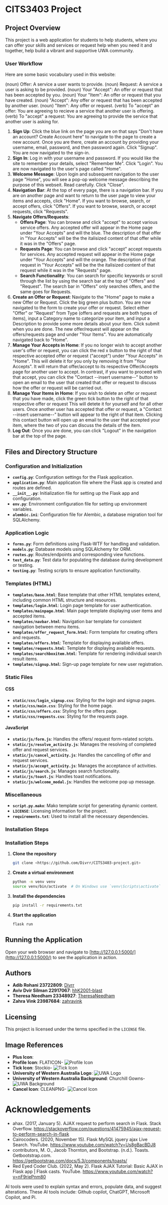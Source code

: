 # CITS3403 Project

## Project Overview

This project is a web application for students to help students, where you can offer your skills and services or request help when you need it and together, help build a vibrant and supportive UWA community.

### User Workflow

Here are some basic vocabulary used in this website:

(noun) Offer: A service a user wants to provide.
(noun) Request: A service a user is asking to be provided.
(noun) Your "Accept": An offer or request that has been accepted by you.
(noun) Your "Item": An offer or request that you have created.
(noun) "Accept": Any offer or request that has been accepted by another user.
(noun) "Item": Any offer or request.
(verb) To "accept" an offer: You are agreeing to recieve a service that another user is offering.
(verb) To "accept" a request: You are agreeing to provide the service that another user is asking for.

1. **Sign Up**: Click the blue link on the page you are on that says "Don't have an account? Create Account here" to navigate to the page to create a new account. Once you are there, create an account by providing your username, email, password, and then password again. Click "Signup". You are now navigated to the sign-in.
2. **Sign In**: Log in with your username and password. If you would like the site to remember your details, select "Remember Me". Click "Login". You are now navigated to the user's page called "Home".
3. **Welcome Message**: Upon login and subsequent navigation to the user page "Home", you will see a pop-op welcome message describing the purpose of this webseit. Read carefully. Click "Close".
4. **Navigation Bar**: At the top of every page, there is a navigation bar. If you are on another page and want to return to the user page to view your items and accepts, click "Home". If you want to browse, search, or accept offers, click "Offers". If you want to browse, search, or accept requests, click "Requests".
5. **Navigate Offers/Requests**:
   - **Offers Page**: You can browse and click "accept" to accept various service offers. Any accepted offer will appear in the Home page under "Your Accepts" and will the blue. The description of that offer in "Your Accepts" will be the the italisized content of that offer while it was in the "Offers" page.
   - **Requests Page**: You can browse and click "accept" accept requests for services. Any accepted request will appear in the Home page under "Your Accepts" and will the orange. The description of that request in "Your Accepts" will be the the italisized content of that request while it was in the "Requests" page.
   - **Search Functionality**: You can search for specific keywords or scroll through the list by using the search bar at the top of "Offers" and "Request". The search bar in "Offers" only searches offers, and the same goes for Requests.
6. **Create an Offer or Request**:
   Navigate to the "Home" page to make a new Offer or Request. Click the big green plus button. You are now navigated to the form to create your offer or request. Select either "Offer" or "Request" from Type (offers and requests are both types of items), input a Category name to categorize your item, and input a Description to provide some more details about your item. Click submit when you are done. The new offer/request will appear on the offers/requests page and under "Your Items". You are automatically navigated back to "Home".
7. **Manage Your Accepts in Home**:
   If you no longer wish to accept another user's offer or request, you can click the red x button to the right of that respective accepted offer or request ("accept") under "Your Accepts" in "Home". This will delete it for you only by removing it from "Your Accepts". It will return that offer/accept to its respective Offer/Accepts page for another user to accept. In contrast, if you want to proceed with that accept, you can click the "Contact --insert username--" button to open an email to the user that created that offer or request to discuss how the offer or request will be carried out.
8. **Manage Your Items in Home**: If you wish to delete an offer or request that you have made, click the green tick button to the right of that respective offer or request This will detete it for yourself and for all other users. Once another user has accepted that offer or request, a "Contact --insert username--" button will appear to the right of that item. Clicking this contact button will open up an email to the user that accepted your item, where the two of you can discuss the details of the item.
9. **Log Out**: Once you are done, you can click "Logout" in the navigation bar at the top of the page.

## Files and Directory Structure

### Configuration and Initialization

- **`config.py`**: Configuration settings for the Flask application.
- **`application.py`**: Main application file where the Flask app is created and routes are defined.
- **`__init__.py`**: Initialization file for setting up the Flask app and configuration.
- **`env.py`**: Environment configuration file for setting up environment variables.
- **`alembic.ini`**: Configuration file for Alembic, a database migration tool for SQLAlchemy.

### Application Logic

- **`forms.py`**: Form definitions using Flask-WTF for handling and validation.
- **`models.py`**: Database models using SQLAlchemy for ORM.
- **`routes.py`**: Routes/endpoints and corresponding view functions.
- **`test_data.py`**: Test data for populating the database during development or testing.
- **`testing.py`**: Testing scripts to ensure application functionality.

### Templates (HTML)

- **`templates/base.html`**: Base template that other HTML templates extend, including common HTML structure and resources.
- **`templates/login.html`**: Login page template for user authentication.
- **`templates/mainpage.html`**: Main page template displaying user items and accepted items.
- **`templates/navbar.html`**: Navigation bar template for consistent navigation between menu items.
- **`templates/offer_request_form.html`**: Form template for creating offers and requests.
- **`templates/offers.html`**: Template for displaying available offers.
- **`templates/requests.html`**: Template for displaying available requests.
- **`templates/searchboxitem.html`**: Template for rendering individual search result items.
- **`templates/signup.html`**: Sign-up page template for new user registration.

### Static Files

#### CSS

- **`static/css/login_signup.css`**: Styling for the login and signup pages.
- **`static/css/main.css`**: Styling for the home page.
- **`static/css/offers.css`**: Styling for the offers page.
- **`static/css/requests.css`**: Styling for the requests page.

#### JavaScript

- **`static/js/form.js`**: Handles the offers/ request form-related scripts.
- **`static/js/resolve_activity.js`**: Manages the resolving of completed offer and request services.
- **`static/js/cancel_activity.js`**: Handles the cancelling of offer and request services.
- **`static/js/accept_activity.js`**: Manages the acceptance of activities.
- **`static/js/search.js`**: Manages search functionality.
- **`static/js/toast.js`**: Handles toast notifications.
- **`static/js/welcome_modal.js`**: Handles the welcome pop up message.

### Miscellaneous

- **`script.py.mako`**: Mako template script for generating dynamic content.
- **`LICENSE`**: Licensing information for the project.
- **`requirements.txt`**: Used to install all the necessary dependencies.

### Installation Steps

### Installation Steps

1. **Clone the repository**

   ```bash
   git clone <https://github.com/Divrr/CITS3403-project.git>
   ```

2. **Create a virtual environment**

   ```bash
   python -m venv venv
   source venv/bin/activate  # On Windows use `venv\Scripts\activate`
   ```

3. **Install the dependencies**

   ```bash
   pip install -r requirements.txt
   ```

4. **Start the application**

   ```bash
   flask run
   ```

## Running the Application

Open your web browser and navigate to [http://127.0.0.1:5000/](http://127.0.0.1:5000/) to see the application in action.

## Authors

- **Adib Rohani 23722809**: [Divrr](https://github.com/Divrr)
- **Aviv Dvir Silman 22917067**: [hhK2001-blast](https://github.com/hhK2001-blast)
- **Theresa Needham 23348927**: [TheresaNeedham](https://github.com/TheresaNeedham)
- **Zahra Vink 23987684**: [zahravink](https://github.com/zahravink)

## Licensing

This project is licensed under the terms specified in the `LICENSE` file.

## Image References

- **Plus Icon**:
- **Profile Icon**:
  FLATICON- ![Profile Icon](https://www.flaticon.com/free-icon/profile_3135715)
- **Tick Icon**:
  Stockio- ![Tick Icon](https://www.stockio.com/free-clipart/green-tick-simple#google_vignette)
- **University of Western Australia Logo**:
  ![UWA Logo](https://www.google.com/url?sa=i&url=https%3A%2F%2Fseeklogo.com%2Fvector-logo%2F491535%2Fthe-university-of-western-australia&psig=AOvVaw0kMSh4zbcN1o5-PJmUoKJ0&ust=1716040660013000&source=images&cd=vfe&opi=89978449&ved=0CBQQjhxqFwoTCLDvoOHrlIYDFQAAAAAdAAAAABAI)
- **University of Western Australia Background**:
  Churchill Gowns- ![UWA Background](https://www.churchillgowns.com.au/pages/university-of-western-australia)
- **Cancel Icon**:
  CLEANPNG- ![Cancel Icon](https://www.cleanpng.com/png-button-computer-icons-cancel-button-831795/)

# Acknowledgements
- ahax. (2017, January 5). AJAX request to perform search in Flask. Stack Overflow. https://stackoverflow.com/questions/41475945/ajax-request-to-perform-search-in-flask
- Cairocoders. (2020, November 15). Flask MySQL jquery ajax Live Search. YouTube. https://www.youtube.com/watch?v=Us8gBacBDJ8
- contributors, M. O., Jacob Thornton, and Bootstrap. (n.d.). Toasts. Getbootstrap.com. https://getbootstrap.com/docs/5.3/components/toasts/
- Red Eyed Coder Club. (2022, May 2). Flask AJAX Tutorial: Basic AJAX in Flask app | Flask casts. YouTube. https://www.youtube.com/watch?v=nF9riePnm80

AI tools were used to explain syntax and errors, populate data, and suggest alterations. These AI tools include: Github copilot, ChatGPT, Microsoft Copilot, and Pi.
